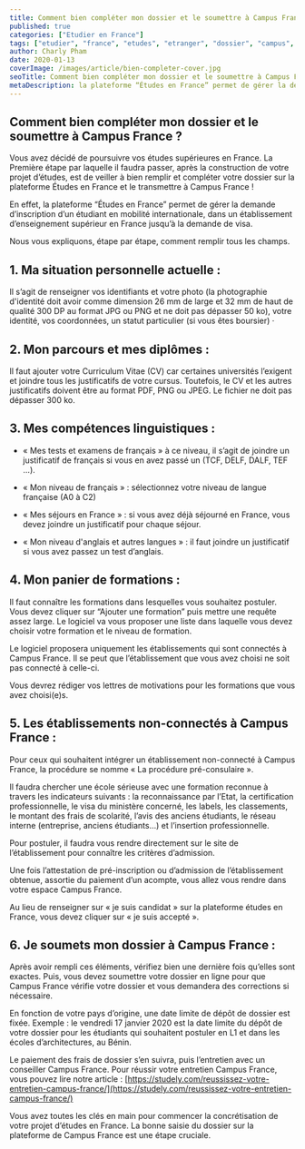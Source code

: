 ```yaml
---
title: Comment bien compléter mon dossier et le soumettre à Campus France ?
published: true
categories: ["Etudier en France"]
tags: ["etudier", "france", "etudes", "etranger", "dossier", "campus", "admission", "formations", "orientation", "master"]
author: Charly Pham
date: 2020-01-13
coverImage: /images/article/bien-completer-cover.jpg
seoTitle: Comment bien compléter mon dossier et le soumettre à Campus France ?
metaDescription: la plateforme “Études en France” permet de gérer la demande d’inscription d’un étudiant en mobilité internationale, dans un établissement d’enseignement supérieur en France jusqu’à la demande de visa.
---
```


## Comment bien compléter mon dossier et le soumettre à Campus France ?

Vous avez décidé de poursuivre vos études supérieures en France. La Première étape par laquelle il faudra passer, après la construction de votre projet d’études, est de veiller à bien remplir et compléter votre dossier sur la plateforme Études en France et le transmettre à Campus France !

En effet, la plateforme “Études en France” permet de gérer la demande d’inscription d’un étudiant en mobilité internationale, dans un établissement d’enseignement supérieur en France jusqu’à la demande de visa.

Nous vous expliquons, étape par étape, comment remplir tous les champs.

## 1. Ma situation personnelle actuelle :

Il s’agit de renseigner vos identifiants et votre photo (la photographie d'identité doit avoir comme dimension 26 mm de large et 32 mm de haut de qualité 300 DP au format JPG ou PNG et ne doit pas dépasser 50 ko), votre identité, vos coordonnées, un statut particulier (si vous êtes boursier) ·

## 2. **Mon parcours et mes diplômes :**

Il faut ajouter votre Curriculum Vitae (CV) car certaines universités l’exigent et joindre tous les justificatifs de votre cursus. Toutefois, le CV et les autres justificatifs doivent être au format PDF, PNG ou JPEG. Le fichier ne doit pas dépasser 300 ko.

## 3. **Mes compétences linguistiques :**

- « Mes tests et examens de français » à ce niveau, il s’agit de joindre un justificatif de français si vous en avez passé un (TCF, DELF, DALF, TEF …).

- « Mon niveau de français » : sélectionnez votre niveau de langue française (A0 à C2)

- « Mes séjours en France » : si vous avez déjà séjourné en France, vous devez joindre un justificatif pour chaque séjour.

- « Mon niveau d'anglais et autres langues » : il faut joindre un justificatif si vous avez passez un test d’anglais.

## 4. **Mon panier de formations :**

Il faut connaître les formations dans lesquelles vous souhaitez postuler. Vous devez cliquer sur “Ajouter une formation” puis mettre une requête assez large. Le logiciel va vous proposer une liste dans laquelle vous devez choisir votre formation et le niveau de formation.

Le logiciel proposera uniquement les établissements qui sont connectés à Campus France. Il se peut que l’établissement que vous avez choisi ne soit pas connecté à celle-ci.

Vous devrez rédiger vos lettres de motivations pour les formations que vous avez choisi(e)s.

## 5. **Les établissements non-connectés à Campus France :**

Pour ceux qui souhaitent intégrer un établissement non-connecté à Campus France, la procédure se nomme « La procédure pré-consulaire ».

Il faudra chercher une école sérieuse avec une formation reconnue à travers les indicateurs suivants : la reconnaissance par l’Etat, la certification professionnelle, le visa du ministère concerné, les labels, les classements, le montant des frais de scolarité, l’avis des anciens étudiants, le réseau interne (entreprise, anciens étudiants…) et l’insertion professionnelle.

Pour postuler, il faudra vous rendre directement sur le site de l’établissement pour connaître les critères d’admission.

Une fois l’attestation de pré-inscription ou d’admission de l’établissement obtenue, assortie du paiement d’un acompte, vous allez vous rendre dans votre espace Campus France.

Au lieu de renseigner sur « je suis candidat » sur la plateforme études en France, vous devez cliquer sur « je suis accepté ».

## 6. **Je soumets mon dossier à Campus France :**

Après avoir rempli ces éléments, vérifiez bien une dernière fois qu’elles sont exactes. Puis, vous devez soumettre votre dossier en ligne pour que Campus France vérifie votre dossier et vous demandera des corrections si nécessaire.

En fonction de votre pays d’origine, une date limite de dépôt de dossier est fixée. Exemple : le vendredi 17 janvier 2020 est la date limite du dépôt de votre dossier pour les étudiants qui souhaitent postuler en L1 et dans les écoles d’architectures, au Bénin.

Le paiement des frais de dossier s’en suivra, puis l’entretien avec un conseiller Campus France. Pour réussir votre entretien Campus France, vous pouvez lire notre article : [https://studely.com/reussissez-votre-entretien-campus-france/](https://studely.com/reussissez-votre-entretien-campus-france/)

Vous avez toutes les clés en main pour commencer la concrétisation de votre projet d’études en France. La bonne saisie du dossier sur la plateforme de Campus France est une étape cruciale.
